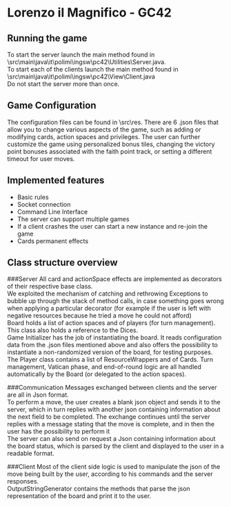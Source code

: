# Lorenzo il Magnifico - GC42

## Running the game
To start the server launch the main method found in \src\main\java\it\polimi\ingsw\pc42\Utilities\Server.java.<br>
To start each of the clients launch the main method found in \src\main\java\it\polimi\ingsw\pc42\View\Client.java <br>
Do not start the server more than once.

## Game Configuration
The configuration files can be found in \src\res\. There are 6 .json files that allow you to change various aspects of 
the game, such as adding or modifying cards, action spaces and privileges. The user can further customize the game using
personalized bonus tiles, changing the victory point bonuses associated with the faith point track, or setting a
different timeout for user moves.

## Implemented features
- Basic rules
- Socket connection
- Command Line Interface
- The server can support multiple games
- If a client crashes the user can start a new instance and re-join the game
- Cards permanent effects
## Class structure overview

###Server
All card and actionSpace effects are implemented as decorators of their respective base class. <br>
We exploited the mechanism of catching and rethrowing Exceptions to bubble up through the stack of method calls, in case
something goes wrong when applying a particular decorator (for example if the user is left with negative resources 
because he tried a move he could not afford)<br>
Board holds a list of action spaces and of players (for turn management). This class also holds a reference to the Dices. <br>
Game Initializer has the job of instantiating the board. It reads configuration data from the .json files mentioned above
and also offers the possibility to instantiate a non-randomized version of the board, for testing purposes.<br>
The Player class contains a list of ResourceWrappers and of Cards.
Turn management, Vatican phase, and end-of-round logic are all handled automatically by the Board (or delegated to the
action spaces).<br>

###Communication
Messages exchanged between clients and the server are all in Json format. <br>
To perform a move, the user creates a blank json object and sends it to the server, which in turn replies with 
another json containing information about the next field to be completed. The exchange continues until the server
replies with a message stating that the move is complete, and in then the user has the possibility to perform it<br>
The server can also send on request a Json containing information about the board status, which is parsed by the client
and displayed to the user in a readable format.

###Client
Most of the client side logic is used to manipulate the json of the move being built by the user, according to his
commands and the server responses.<br>
OutputStringGenerator contains the methods that parse the json representation of the board and print it to the user.